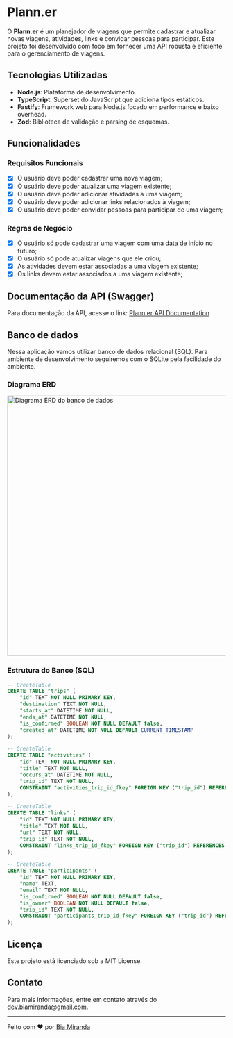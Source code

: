 # Plann.er

O **Plann.er** é um planejador de viagens que permite cadastrar e atualizar novas viagens, atividades, links e convidar pessoas para participar. Este projeto foi desenvolvido com foco em fornecer uma API robusta e eficiente para o gerenciamento de viagens.

## Tecnologias Utilizadas

- **Node.js**: Plataforma de desenvolvimento.
- **TypeScript**: Superset do JavaScript que adiciona tipos estáticos.
- **Fastify**: Framework web para Node.js focado em performance e baixo overhead.
- **Zod**: Biblioteca de validação e parsing de esquemas.

## Funcionalidades

### Requisitos Funcionais

- [x] O usuário deve poder cadastrar uma nova viagem;
- [x] O usuário deve poder atualizar uma viagem existente;
- [x] O usuário deve poder adicionar atividades a uma viagem;
- [x] O usuário deve poder adicionar links relacionados à viagem;
- [x] O usuário deve poder convidar pessoas para participar de uma viagem;

### Regras de Negócio

- [x] O usuário só pode cadastrar uma viagem com uma data de início no futuro;
- [x] O usuário só pode atualizar viagens que ele criou;
- [x] As atividades devem estar associadas a uma viagem existente;
- [x] Os links devem estar associados a uma viagem existente;

## Documentação da API (Swagger)

Para documentação da API, acesse o link: [Plann.er API Documentation](https://example.com/docs)

## Banco de dados

Nessa aplicação vamos utilizar banco de dados relacional (SQL). Para ambiente de desenvolvimento seguiremos com o SQLite pela facilidade do ambiente.

### Diagrama ERD

<img src=".github/erd.svg" width="600" alt="Diagrama ERD do banco de dados" />

### Estrutura do Banco (SQL)

```sql
-- CreateTable
CREATE TABLE "trips" (
    "id" TEXT NOT NULL PRIMARY KEY,
    "destination" TEXT NOT NULL,
    "starts_at" DATETIME NOT NULL,
    "ends_at" DATETIME NOT NULL,
    "is_confirmed" BOOLEAN NOT NULL DEFAULT false,
    "created_at" DATETIME NOT NULL DEFAULT CURRENT_TIMESTAMP
);

-- CreateTable
CREATE TABLE "activities" (
    "id" TEXT NOT NULL PRIMARY KEY,
    "title" TEXT NOT NULL,
    "occurs_at" DATETIME NOT NULL,
    "trip_id" TEXT NOT NULL,
    CONSTRAINT "activities_trip_id_fkey" FOREIGN KEY ("trip_id") REFERENCES "trips" ("id") ON DELETE RESTRICT ON UPDATE CASCADE
);

-- CreateTable
CREATE TABLE "links" (
    "id" TEXT NOT NULL PRIMARY KEY,
    "title" TEXT NOT NULL,
    "url" TEXT NOT NULL,
    "trip_id" TEXT NOT NULL,
    CONSTRAINT "links_trip_id_fkey" FOREIGN KEY ("trip_id") REFERENCES "trips" ("id") ON DELETE RESTRICT ON UPDATE CASCADE
);

-- CreateTable
CREATE TABLE "participants" (
    "id" TEXT NOT NULL PRIMARY KEY,
    "name" TEXT,
    "email" TEXT NOT NULL,
    "is_confirmed" BOOLEAN NOT NULL DEFAULT false,
    "is_owner" BOOLEAN NOT NULL DEFAULT false,
    "trip_id" TEXT NOT NULL,
    CONSTRAINT "participants_trip_id_fkey" FOREIGN KEY ("trip_id") REFERENCES "trips" ("id") ON DELETE RESTRICT ON UPDATE CASCADE
);
```

## Licença

Este projeto está licenciado sob a MIT License.

## Contato

Para mais informações, entre em contato através do [dev.biamiranda@gmail.com](mailto:dev.biamiranda@gmail.com).

---

Feito com ❤️ por [Bia Miranda](https://github.com/biinhaz)